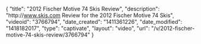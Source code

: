 {
    "title": "2012 Fischer Motive 74 Skis Review",
    "description": "http:\/\/www.skis.com Review for the 2012 Fischer Motive 74 Skis",
    "videoid": "3766794",
    "date_created": "1411361226",
    "date_modified": "1418182017",
    "type": "captivate",
    "layout": "video",
    "url": "\/v\/2012-fischer-motive-74-skis-review\/3766794"
}